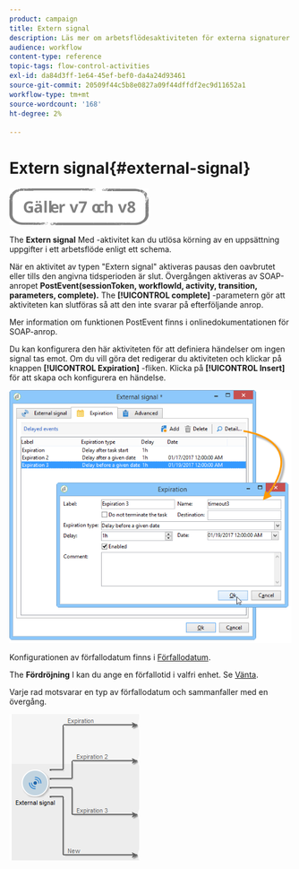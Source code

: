 ```yaml
---
product: campaign
title: Extern signal
description: Läs mer om arbetsflödesaktiviteten för externa signaturer
audience: workflow
content-type: reference
topic-tags: flow-control-activities
exl-id: da84d3ff-1e64-45ef-bef0-da4a24d93461
source-git-commit: 20509f44c5b8e0827a09f44dffdf2ec9d11652a1
workflow-type: tm+mt
source-wordcount: '168'
ht-degree: 2%

---
```


# Extern signal{#external-signal}

![](../../assets/common.svg)

The **Extern signal** Med -aktivitet kan du utlösa körning av en uppsättning uppgifter i ett arbetsflöde enligt ett schema.

När en aktivitet av typen &quot;Extern signal&quot; aktiveras pausas den oavbrutet eller tills den angivna tidsperioden är slut. Övergången aktiveras av SOAP-anropet **PostEvent(sessionToken, workflowId, activity, transition, parameters, complete).** The **[!UICONTROL complete]** -parametern gör att aktiviteten kan slutföras så att den inte svarar på efterföljande anrop.

Mer information om funktionen PostEvent finns i onlinedokumentationen för SOAP-anrop.

Du kan konfigurera den här aktiviteten för att definiera händelser om ingen signal tas emot. Om du vill göra det redigerar du aktiviteten och klickar på knappen **[!UICONTROL Expiration]** -fliken. Klicka på **[!UICONTROL Insert]** för att skapa och konfigurera en händelse.

![](assets/edit_signal.png)

Konfigurationen av förfallodatum finns i [Förfallodatum](defining-approvals.md).

The **Fördröjning** I kan du ange en förfallotid i valfri enhet. Se [Vänta](wait.md).

Varje rad motsvarar en typ av förfallodatum och sammanfaller med en övergång.

![](assets/external_sign_diag.png)
